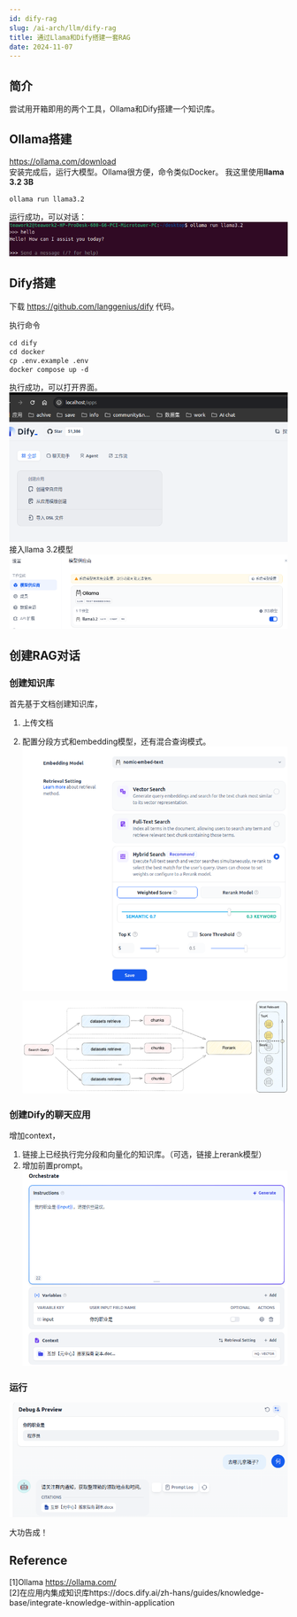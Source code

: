 ```yaml
---
id: dify-rag
slug: /ai-arch/llm/dify-rag
title: 通过Llama和Dify搭建一套RAG
date: 2024-11-07
---
```


## 简介

尝试用开箱即用的两个工具，Ollama和Dify搭建一个知识库。

## Ollama搭建

https://ollama.com/download  
安装完成后，运行大模型。Ollama很方便，命令类似Docker。 
我这里使用**llama 3.2 3B**
~~~
ollama run llama3.2
~~~
运行成功，可以对话：
![img.png](llama.png)

## Dify搭建

下载 https://github.com/langgenius/dify 代码。

执行命令
~~~
cd dify
cd docker
cp .env.example .env
docker compose up -d
~~~ 

执行成功，可以打开界面。
![img.png](dify_build.png)
接入llama 3.2模型
![img.png](dify_ollama.png)


## 创建RAG对话

### 创建知识库

首先基于文档创建知识库，
1. 上传文档
2. 配置分段方式和embedding模型，还有混合查询模式。
   ![img.png](chunk.png)

   ![img_1.png](chunk_pipeline.png)



### 创建Dify的聊天应用

增加context，
1. 链接上已经执行完分段和向量化的知识库。（可选，链接上rerank模型）
2. 增加前置prompt。
   ![img.png](prompt_context.png)

### 运行

![img.png](run.png)

大功告成！

## Reference
[1]Ollama https://ollama.com/  
[2]在应用内集成知识库https://docs.dify.ai/zh-hans/guides/knowledge-base/integrate-knowledge-within-application



